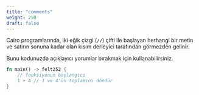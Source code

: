 ```yaml
---
title: "comments"
weight: 250
draft: false
---
```


Cairo programlarında, iki eğik çizgi (`//`) çifti ile başlayan herhangi bir metin ve satırın sonuna kadar olan kısım derleyici tarafından görmezden gelinir.

Bunu kodunuzda açıklayıcı yorumlar bırakmak için kullanabilirsiniz.

```rust {.codebox}
fn main() -> felt252 {
    // fonksiyonun başlangıcı
    1 + 4 // 1 ve 4'ün toplamını döndür
}
```
